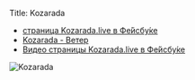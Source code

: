 Title: Kozarada

 + [страница Kozarada.live в Фе́йсбу́ке](https://facebook.com/pg/kozarada.live)
 + [Kozarada - Ветер](https://adsmek.github.io/pages/kozarada-veter.html)
 + [Видео страницы Kozarada.live в Фе́йсбу́ке](https://www.facebook.com/pg/kozarada.live/videos/)
 
![Kozarada](https://scontent-cph2-1.xx.fbcdn.net/v/t15.5256-10/s640x640/64483647_399395037338155_4871404967149174784_n.jpg?_nc_cat=107&_nc_sid=ad6a45&_nc_ohc=UaAza8kMSJ8AX-GeEV1&_nc_ht=scontent-cph2-1.xx&oh=9c98022d50aa81e56f3d0678dbf4ccca&oe=5F51F705)


